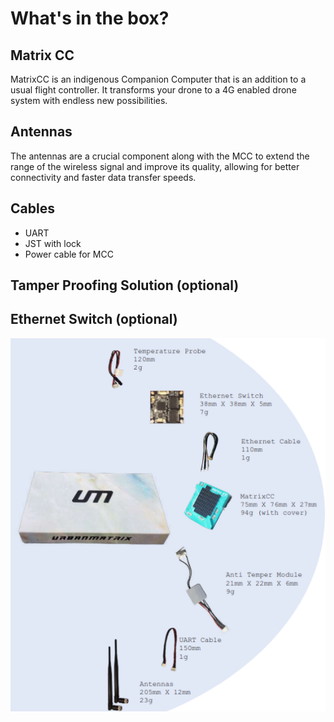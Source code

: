 # What's in the box?

## Matrix CC

MatrixCC is an indigenous Companion Computer that is an addition to a usual flight controller. It transforms your drone to a 4G enabled drone system with endless new possibilities.

## Antennas

The antennas are a crucial component along with the MCC to extend the range of the wireless signal and improve its quality, allowing for better connectivity and faster data transfer speeds. 

## Cables

 - UART
 - JST with lock
 - Power cable for MCC 

## Tamper Proofing Solution (optional)


## Ethernet Switch (optional)




![What's in the box](img/what's_in_the_box.png)